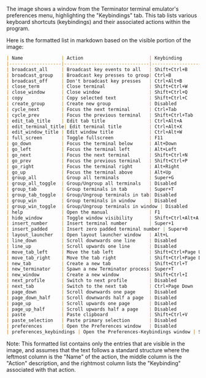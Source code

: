 The image shows a window from the Terminator terminal emulator's preferences menu, highlighting the "Keybindings" tab. This tab lists various keyboard shortcuts (keybindings) and their associated actions within the program.

Here is the formatted list in markdown based on the visible portion of the image:

```markdown
| Name              | Action                        | Keybinding       |
|-------------------|-------------------------------|------------------|
| broadcast_all     | Broadcast key events to all   | Shift+Ctrl+B     |
| broadcast_group   | Broadcast key presses to group| Ctrl+B           |
| broadcast_off     | Don't broadcast key presses   | Ctrl+Alt+B       |
| close_term        | Close terminal                | Shift+Ctrl+W     |
| close_window      | Close window                  | Shift+Ctrl+Q     |
| copy              | Copy selected text            | Shift+Ctrl+C     |
| create_group      | Create new group              | Disabled         |
| cycle_next        | Focus the next terminal       | Ctrl+Tab         |
| cycle_prev        | Focus the previous terminal   | Shift+Ctrl+Tab   |
| edit_tab_title    | Edit tab title                | Ctrl+Alt+A       |
| edit_terminal_title| Edit terminal title          | Ctrl+Alt+X       |
| edit_window_title | Edit window title             | Ctrl+Alt+W       |
| full_screen       | Toggle fullscreen             | F11              |
| go_down           | Focus the terminal below      | Alt+Down         |
| go_left           | Focus the terminal left       | Alt+Left         |
| go_next           | Focus the next terminal       | Shift+Ctrl+N     |
| go_prev           | Focus the previous terminal   | Shift+Ctrl+P     |
| go_right          | Focus the terminal right      | Alt+Right        |
| go_up             | Focus the terminal above      | Alt+Up           |
| group_all         | Group all terminals           | Super+G          |
| group_all_toggle  | Group/Ungroup all terminals   | Disabled         |
| group_tab         | Group terminals in tab        | Super+T          |
| group_tab_toggle  | Group/Ungroup terminals in tab| Disabled         |
| group_win         | Group terminals in window     | Disabled         |
| group_win_toggle  | Group/Ungroup terminals in window | Disabled     |
| help              | Open the manual               | F1               |
| hide_window       | Toggle window visibility      | Shift+Ctrl+Alt+A |
| insert_number     | Insert terminal number        | Super+1          |
| insert_padded     | Insert zero padded terminal number | Super+0     |
| layout_launcher   | Open layout launcher window   | Alt+L            |
| line_down         | Scroll downwards one line     | Disabled         |
| line_up           | Scroll upwards one line       | Disabled         |
| move_tab_left     | Move the tab left             | Shift+Ctrl+Page Up|
| move_tab_right    | Move the tab right            | Shift+Ctrl+Page Down|
| new_tab           | Create a new tab              | Shift+Ctrl+T     |
| new_terminator    | Spawn a new Terminator process| Super+T          |
| new_window        | Create a new window           | Shift+Ctrl+I     |
| next_profile      | Switch to next profile        | Disabled         |
| next_tab          | Switch to the next tab        | Ctrl+Page Down   |
| page_down         | Scroll downwards one page     | Disabled         |
| page_down_half    | Scroll downwards half a page  | Disabled         |
| page_up           | Scroll upwards one page       | Disabled         |
| page_up_half      | Scroll upwards half a page    | Disabled         |
| paste             | Paste clipboard               | Shift+Ctrl+V     |
| paste_selection   | Paste primary selection       | Disabled         |
| preferences       | Open the Preferences window   | Disabled         |
| preferences_keybindings | Open the Preferences-Keybindings window | Shift+Ctrl+K |
```

Note: This formatted list contains only the entries that are visible in the image, and assumes that the text follows a standard structure where the leftmost column is the "Name" of the action, the middle column is the "Action" description, and the rightmost column lists the "Keybinding" associated with that action.
